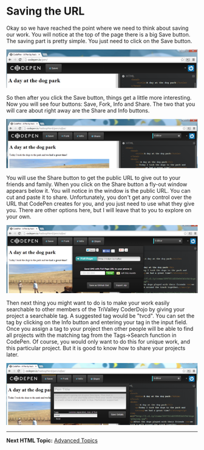 # Saving the URL

Okay so we have reached the point where we need to think about saving our work.  You will notice at the top of the page there is a big Save button.  The saving part is pretty simple.  You just need to click on the Save button.  

![Save Button](https://raw.githubusercontent.com/TriValleyCoderDojo/beginner-web/master/screenshots/before_save.PNG)


So then after you click the Save button, things get a little more interesting.  Now you will see four buttons: Save, Fork, Info and Share.  The two that you will care about right away are the Share and Info buttons.

![After Save Button](https://raw.githubusercontent.com/TriValleyCoderDojo/beginner-web/master/screenshots/after_save.PNG)


You will use the Share button to get the public URL to give out to your friends and family.  When you click on the Share button a fly-out window appears below it.  You will notice in the window is the public URL.  You can cut and paste it to share.  Unfortunately, you don't get any control over the URL that CodePen creates for you, and you just need to use what they give you.  There are other options here, but I will leave that to you to explore on your own.  

![Share Button](https://raw.githubusercontent.com/TriValleyCoderDojo/beginner-web/master/screenshots/share_url.PNG)


Then next thing you might want to do is to make your work easily searchable to other members of the TriValley CoderDojo by giving your project a searchable tag.  A suggested tag would be "tvcd".  You can set the tag by clicking on the Info button and entering your tag in the input field.  Once you assign a tag to your project then other people will be able to find all projects with the matching tag from the Tags->Search function in CodePen.  Of course, you would only want to do this for unique work, and this particular project.  But it is good to know how to share your projects later.  

![Share Button](https://raw.githubusercontent.com/TriValleyCoderDojo/beginner-web/master/screenshots/set_tag.PNG)


--------

**Next HTML Topic:** [Advanced Topics](https://github.com/TriValleyCoderDojo/beginner-web/tree/master/session1/10-advanced)
